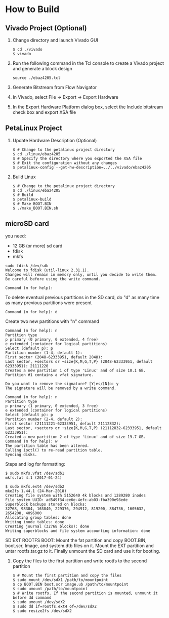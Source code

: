 # How to Build 

## Vivado Project (Optional)

1. Change directory and launch Vivado GUI

    ```console
    $ cd ./vivado
    $ vivado
    ```

1. Run the following command in the Tcl console to create a Vivado project and generate a block design

    ```
    source ./ebaz4205.tcl
    ```

1. Generate Bitstream from Flow Navigator

1. In Vivado, select File -> Export -> Export Hardware

1. In the Export Hardware Platform dialog box, select the Include bitstream check box and export XSA file


## PetaLinux Project

1. Update Hardware Description (Optional)

    ```console
    $ # Change to the petalinux project directory
    $ cd ./linux/ebaz4205
    $ # Specify the directory where you exported the XSA file
    $ # Exit the configuration without any changes
    $ petalinux-config --get-hw-description=../../vivado/ebaz4205
    ```

1. Build Linux

    ```console
    $ # Change to the petalinux project directory
    $ cd ./linux/ebaz4205
    $ # Build
    $ petalinux-build
    $ # Make BOOT.BIN
    $ ./make_BOOT.BIN.sh
    ```


## microSD card

you need:
- 12 GB (or more) sd card
- fdisk
- mkfs

```
sudo fdisk /dev/sdb
Welcome to fdisk (util-linux 2.31.1).
Changes will remain in memory only, until you decide to write them.
Be careful before using the write command.

Command (m for help):
```

To delete eventual previous partitions in the SD card, do "d" as many time as many previous partitions were present
```
Command (m for help): d
```

Create two new partitions with "n" command

```
Command (m for help): n
Partition type
p primary (0 primary, 0 extended, 4 free)
e extended (container for logical partitions)
Select (default p): p
Partition number (1-4, default 1):
First sector (2048-62333951, default 2048):
Last sector, +sectors or +size{K,M,G,T,P} (2048-62333951, default 62333951): 21111220
Creates a new partition 1 of type 'Linux' and of size 10.1 GB. Partition #1 contains a vfat signature.

Do you want to remove the signature? [Y]es/[N]o: y
The signature will be removed by a write command.

Command (m for help): n
Partition type
p primary (1 primary, 0 extended, 3 free)
e extended (container for logical partitions)
Select (default p): p
Partition number (2-4, default 2):
First sector (21111221-62333951, default 21112832):
Last sector, +sectors or +size{K,M,G,T,P} (21112832-62333951, default 62333951):
Created a new partition 2 of type 'Linux' and of size 19.7 GB.
Command (m for help): w
The partition table has been altered.
Calling ioctl() to re-read partition table.
Syncing disks.
```

Steps and log for formatting:

```
$ sudo mkfs.vfat /dev/sdb1
mkfs.fat 4.1 (2017-01-24)
```

```
$ sudo mkfs.ext4 /dev/sdb2
mke2fs 1.44.1 (24-Mar-2018)
Creating file system with 5152640 4k blocks and 1289280 inodes
File system UUID: ad549f34-ee6e-4efc-ab03-fba390e98ede
Superblock backups stored on blocks:
32768, 98304, 163840, 229376, 294912, 819200, 884736, 1605632, 2654208, 4096000
Allocating group tables: done
Writing inode tables: done
Creating journal (32768 blocks): done
Writing superblocks and file system accounting information: done
```

SD EXT ROOTFS BOOT:
Mount the fat partition and copy BOOT.BIN, boot.scr, Image, and system.dtb files on it.
Mount the EXT partition and untar rootfs.tar.gz to it.
Finally unmount the SD card and use it for booting.




1. Copy the files to the first partition and write rootfs to the second partition

    ```console
    $ # Mount the first partition and copy the files
    $ sudo mount /dev/sdX1 /path/to/mountpoint
    $ cp BOOT.BIN boot.scr image.ub /path/to/mountpoint
    $ sudo umount /path/to/mountpoint
    $ # Write rootfs. If the second partition is mounted, unmount it before dd command
    $ sudo umount /dev/sdX2
    $ sudo dd if=rootfs.ext4 of=/dev/sdX2
    $ sudo resize2fs /dev/sdX2
    ```
